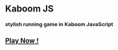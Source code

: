 # Kaboom JS
### stylish running game in Kaboom JavaScript
## [Play Now !](https://loco-co.github.io/Kaboom-JS/)
